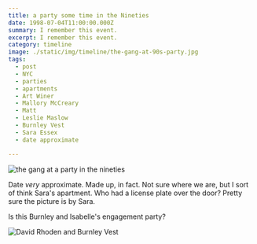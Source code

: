 ```yaml
---
title: a party some time in the Nineties
date: 1998-07-04T11:00:00.000Z
summary: I remember this event.
excerpt: I remember this event.
category: timeline
image: ./static/img/timeline/the-gang-at-90s-party.jpg
tags:
  - post 
  - NYC
  - parties
  - apartments
  - Art Winer
  - Mallory McCreary
  - Matt
  - Leslie Maslow
  - Burnley Vest
  - Sara Essex
  - date approximate

---
```


![the gang at a party in the nineties](/static/img/timeline/the-gang-at-90s-party.jpg "the gang at a party in the nineties")

Date _very_ approximate. Made up, in fact. Not sure where we are, but I sort of think Sara's apartment. Who had a license plate over the door? Pretty sure the picture is by Sara.

Is this Burnley and Isabelle's engagement party?

![David Rhoden and Burnley Vest](/static/img/timeline/dave-and-burnley.jpg "David Rhoden and Burnley Vest")